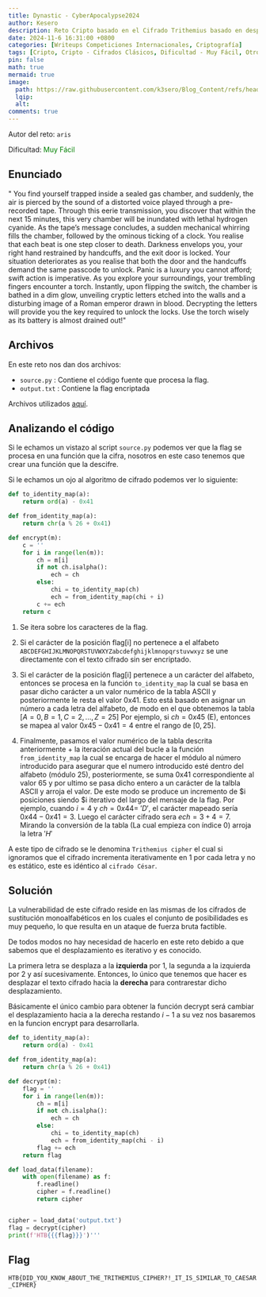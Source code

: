 ```yaml
---
title: Dynastic - CyberApocalypse2024
author: Kesero
description: Reto Cripto basado en el Cifrado Trithemius basado en desplacamientos incrementales.
date: 2024-11-6 16:31:00 +0800
categories: [Writeups Competiciones Internacionales, Criptografía]
tags: [Cripto, Cripto - Cifrados Clásicos, Dificultad - Muy Fácil, Otros - Writeups, CyberApocalypseCTF]
pin: false
math: true
mermaid: true
image:
  path: https://raw.githubusercontent.com/k3sero/Blog_Content/refs/heads/main/Competiciones_Internacionales_Writeups/2024/Cripto/CyberApocalypse2024/Dynastic/Dynastic.png
  lqip: 
  alt: 
comments: true
---
```


Autor del reto: `aris`

Dificultad: <font color=green>Muy Fácil</font>

## Enunciado

" You find yourself trapped inside a sealed gas chamber, and suddenly, the air is pierced by the sound of a distorted voice played through a pre-recorded tape. Through this eerie transmission, you discover that within the next 15 minutes, this very chamber will be inundated with lethal hydrogen cyanide. As the tape’s message concludes, a sudden mechanical whirring fills the chamber, followed by the ominous ticking of a clock. You realise that each beat is one step closer to death. Darkness envelops you, your right hand restrained by handcuffs, and the exit door is locked. Your situation deteriorates as you realise that both the door and the handcuffs demand the same passcode to unlock. Panic is a luxury you cannot afford; swift action is imperative. As you explore your surroundings, your trembling fingers encounter a torch. Instantly, upon flipping the switch, the chamber is bathed in a dim glow, unveiling cryptic letters etched into the walls and a disturbing image of a Roman emperor drawn in blood. Decrypting the letters will provide you the key required to unlock the locks. Use the torch wisely as its battery is almost drained out!"

## Archivos

En este reto nos dan dos archivos:

- `source.py` : Contiene el código fuente que procesa la flag.
- `output.txt` : Contiene la flag encriptada

Archivos utilizados [aquí](https://github.com/k3sero/Blog_Content/tree/main/Competiciones_Internacionales_Writeups/2024/Cripto/CyberApocalypse2024/Dynastic).

## Analizando el código

Si le echamos un vistazo al script `source.py` podemos ver que la flag se procesa en una función que la cifra, nosotros en este caso tenemos que crear una función que la descifre.

Si le echamos un ojo al algoritmo de cifrado podemos ver lo siguiente:

```python
def to_identity_map(a):
    return ord(a) - 0x41

def from_identity_map(a):
    return chr(a % 26 + 0x41)

def encrypt(m):
    c = ''
    for i in range(len(m)):
        ch = m[i]
        if not ch.isalpha():
            ech = ch
        else:
            chi = to_identity_map(ch)
            ech = from_identity_map(chi + i)
        c += ech
    return c
```

1. Se itera sobre los caracteres de la flag.
2. Si el carácter de la posición flag[i] no pertenece a el alfabeto `ABCDEFGHIJKLMNOPQRSTUVWXYZabcdefghijklmnopqrstuvwxyz` se une directamente con el texto cifrado sin ser encriptado.
3. Si el carácter de la posición flag[i] pertenece a un carácter del alfabeto, entonces se procesa en la función `to_identity_map` la cual se basa en pasar dicho carácter a un valor numérico de la tabla ASCII y posteriormente le resta el valor 0x41.
Esto está basado en asignar un número a cada letra del alfabeto, de modo en el que obtenemos la tabla $[A=0, B=1, C=2, ..., Z=25]$
Por ejemplo, si $ch = 0x45$ (E), entonces se mapea al valor $0x45 - 0x41 = 4$ entre el rango de $[0, 25]$.

4. Finalmente, pasamos el valor numérico de la tabla descrita anteriormente + la iteración actual del bucle a la función `from_identity_map` la cual se encarga de hacer el módulo al número introducido para asegurar que el numero introducido esté dentro del alfabeto (módulo 25), posteriormente, se suma 0x41 correspondiente al valor 65 y por ultimo se pasa dicho entero a un carácter de la talbla ASCII y arroja el valor.
De este modo se produce un incremento de $i posiciones siendo $i iterativo del largo del mensaje de la flag.
Por ejemplo, cuando $i = 4$ y $ch = 0x44 = \ 'D'$, el carácter mapeado sería $0x44 - 0x41 = 3$. Luego el carácter cifrado sera $ech = 3 + 4 = 7$. Mirando la conversión de la tabla (La cual empieza con índice 0) arroja la letra $'H'$

A este tipo de cifrado se le denomina `Trithemius cipher` el cual si ignoramos que el cifrado incrementa iterativamente en 1 por cada letra y no es estático, este es idéntico al `cifrado César`.

## Solución

La vulnerabilidad de este cifrado reside en las mismas de los cifrados de sustitución monoalfabéticos en los cuales el conjunto de posibilidades es muy pequeño, lo que resulta en un ataque de fuerza bruta factible.

De todos modos no hay necesidad de hacerlo en este reto debido a que sabemos que el desplazamiento es iterativo y es conocido.

La primera letra se desplaza a la **izquierda** por 1, la segunda a la izquierda por 2 y así sucesivamente.
Entonces, lo único que tenemos que hacer es desplazar el texto cifrado hacia la **derecha** para contrarestar dicho desplazamiento.

Básicamente el único cambio para obtener la función decrypt será cambiar el desplazamiento hacia a la derecha restando $i - 1$ a su vez nos basaremos en la funcion encrypt para desarrollarla.


```python
def to_identity_map(a):
    return ord(a) - 0x41

def from_identity_map(a):
    return chr(a % 26 + 0x41)

def decrypt(m):
    flag = ''
    for i in range(len(m)):
        ch = m[i]
        if not ch.isalpha():
            ech = ch
        else:
            chi = to_identity_map(ch)
            ech = from_identity_map(chi - i)
        flag += ech
    return flag

def load_data(filename):
    with open(filename) as f:
        f.readline()
        cipher = f.readline()
        return cipher


cipher = load_data('output.txt')
flag = decrypt(cipher)
print(f'HTB{{{flag}}}')'''
```

## Flag

`HTB{DID_YOU_KNOW_ABOUT_THE_TRITHEMIUS_CIPHER?!_IT_IS_SIMILAR_TO_CAESAR_CIPHER}`